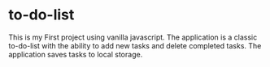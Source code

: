 # to-do-list
This is my First project using vanilla javascript.
The application is a classic to-do-list with the ability to add new tasks and delete completed tasks.
The application saves tasks to local storage.
